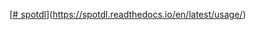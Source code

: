 [[# spotdl](https://spotdl.readthedocs.io/en/latest/usage/)](https://spotdl.readthedocs.io/en/latest/usage/)
